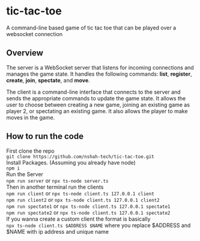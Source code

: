 # tic-tac-toe
A command-line based game of tic tac toe that can be played over a websocket connection
## Overview
The server is a WebSocket server that listens for incoming connections and manages the game state. 
It handles the following commands: **list**, **register**, **create**, **join**, **spectate**, and **move**.

The client is a command-line interface that connects to the server and sends the appropriate commands to update the game state. It allows the user to choose between creating a new game, joining an existing game as player 2, or spectating an existing game. It also allows the player to make moves in the game.

## How to run the code
First clone the repo <br>
`git clone https://github.com/nshah-tech/tic-tac-toe.git`<br>
Install Packages. (Assuming you already have node)<br>
`npm i`<br>
Run the Server<br>
`npm run server` or `npx ts-node server.ts`<br>
Then in another terminal run the clients<br>
`npm run client` or `npx ts-node client.ts 127.0.0.1 client`<br>
`npm run client2` or `npx ts-node client.ts 127.0.0.1 client2`<br>
`npm run spectate1` or `npx ts-node client.ts 127.0.0.1 spectate1`<br>
`npm run spectate2` or `npx ts-node client.ts 127.0.0.1 spectate2`<br>
If you wanna create a custom client the format is basically<br>
`npx ts-node client.ts $ADDRESS $NAME` where you replace $ADDRESS and $NAME with ip address and unique name